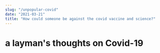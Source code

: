 ```yaml
---
slug: "/unpopular-covid"
date: "2021-03-21"
title: "How could someone be against the covid vaccine and science?"
---
```


# a layman's thoughts on Covid-19
